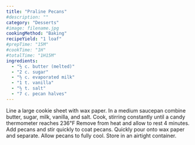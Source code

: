```yaml
---
title: "Praline Pecans"
#description: ""
category: "Desserts"
#image: filename.jpg
cookingMethod: "Baking"
recipeYield: "1 loaf"
#prepTime: "15M"
#cookTime: "1H"
#totalTime: "1H15M"
ingredients:
  - "½ c. butter (melted)"
  - "2 c. sugar"
  - "½ c. evaporated milk"
  - "1 t. vanilla"
  - "½ t. salt"
  - "7 c. pecan halves"
---
```


Line a large cookie sheet with wax paper.
In a medium saucepan combine butter, sugar, milk, vanilla, and salt.
Cook, stirring constantly until a candy thermometer reaches 236℉
Remove from heat and allow to rest 4 minutes.
Add pecans and stir quickly to coat pecans. Quickly pour onto wax paper and separate.
Allow pecans to fully cool.
Store in an airtight container.
